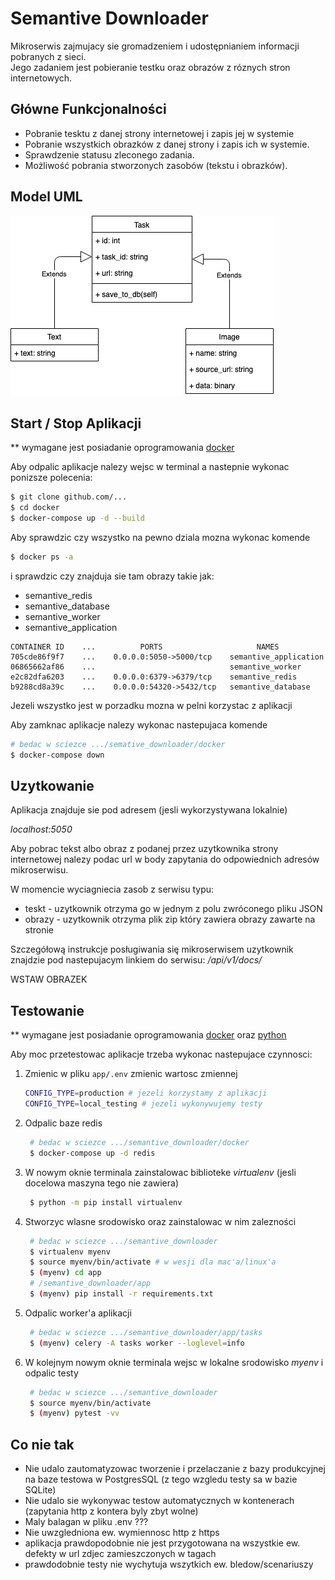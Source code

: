 # Semantive Downloader

Mikroserwis zajmujacy sie gromadzeniem i udostępnianiem informacji pobranych z sieci.  
Jego zadaniem jest pobieranie testku oraz obrazów z róznych stron internetowych.


## Główne Funkcjonalności

- Pobranie tesktu z danej strony internetowej i zapis jej w systemie
- Pobranie wszystkich obrazków z danej strony i zapis ich w systemie.
- Sprawdzenie statusu zleconego zadania.
- Możliwość pobrania stworzonych zasobów (tekstu i obrazków).


## Model UML

![UML](docs/Semantive_downloader.png)


## Start / Stop Aplikacji

** wymagane jest posiadanie oprogramowania [docker](https://docs.docker.com/docker-for-mac/install/)

Aby odpalic aplikacje nalezy wejsc w terminal a nastepnie wykonac ponizsze polecenia:
```bash
$ git clone github.com/...
$ cd docker
$ docker-compose up -d --build
```

Aby sprawdzic czy wszystko na pewno dziala mozna wykonac komende
```bash
$ docker ps -a
```
i sprawdzic czy znajduja sie tam obrazy takie jak:
- semantive_redis
- semantive_database
- semantive_worker
- semantive_application

```
CONTAINER ID    ...          PORTS                     NAMES
705cde86f9f7    ...    0.0.0.0:5050->5000/tcp    semantive_application
06865662af86    ...                              semantive_worker
e2c82dfa6203    ...    0.0.0.0:6379->6379/tcp    semantive_redis
b9288cd8a39c    ...    0.0.0.0:54320->5432/tcp   semantive_database
```

Jezeli wszystko jest w porzadku mozna w pelni korzystac z aplikacji

Aby zamknac aplikacje nalezy wykonac nastepujaca komende
```bash
# bedac w sciezce .../semative_downloader/docker
$ docker-compose down
```


## Uzytkowanie

Aplikacja znajduje sie pod adresem (jesli wykorzystywana lokalnie)

<i>localhost:5050</i>

Aby pobrac tekst albo obraz z podanej przez uzytkownika strony internetowej 
nalezy podac url w body zapytania do odpowiednich adresów mikroserwisu.  

W momencie wyciagniecia zasob z serwisu typu:
- teskt - uzytkownik otrzyma go w jednym z polu zwróconego pliku JSON
- obrazy - uzytkownik otrzyma plik zip który zawiera obrazy zawarte na stronie

Szczegółową instrukcje posługiwania się mikroserwisem uzytkownik znajdzie pod nastepujacym linkiem do serwisu:
<i>/api/v1/docs/</i>

WSTAW OBRAZEK



## Testowanie

** wymagane jest posiadanie oprogramowania [docker](https://docs.docker.com/docker-for-mac/install/) oraz [python](https://www.python.org/downloads/)

Aby moc przetestowac aplikacje trzeba wykonac nastepujace czynnosci:  

1. Zmienic w pliku `app/.env` zmienic wartosc zmiennej 
   ```bash
   CONFIG_TYPE=production # jezeli korzystamy z aplikacji
   CONFIG_TYPE=local_testing # jezeli wykonywujemy testy
   ```
2. Odpalic baze redis
   ```bash
    # bedac w sciezce .../semantive_downloader/docker
    $ docker-compose up -d redis
   ```
3. W nowym oknie terminala zainstalowac biblioteke <i>virtualenv</i> (jesli docelowa maszyna tego nie zawiera)
   ```bash
    $ python -m pip install virtualenv
   ```
4. Stworzyc wlasne srodowisko oraz zainstalowac w nim zalezności
   ```bash
    # bedac w sciezce .../semantive_downloader
    $ virtualenv myenv
    $ source myenv/bin/activate # w wesji dla mac'a/linux'a 
    $ (myenv) cd app
    # /semantive_downloader/app
    $ (myenv) pip install -r requirements.txt
   ```
5. Odpalic worker'a aplikacji
   ```bash
    # bedac w sciezce .../semantive_downloader/app/tasks
    $ (myenv) celery -A tasks worker --loglevel=info
   ```
6. W kolejnym nowym oknie terminala wejsc w lokalne srodowisko <i>myenv</i> i odpalic testy
   ```bash
    # bedac w sciezce .../semantive_downloader
    $ source myenv/bin/activate
    $ (myenv) pytest -vv 
   ```

## Co nie tak
- Nie udalo zautomatyzowac tworzenie i przelaczanie z bazy produkcyjnej na baze testowa w PostgresSQL (z tego wzgledu testy sa w bazie SQLite)
- Nie udalo sie wykonywac testow automatycznych w kontenerach (zapytania http z kontera byly zbyt wolne)
- Maly balagan w pliku .env ???
- Nie uwzgledniona ew. wymiennosc http z https
- aplikacja prawdopodobnie nie jest przygotowana na wszystkie ew. defekty w url zdjec zamieszczonych w tagach
- prawdodobnie testy nie wychytuja wszytkich ew. bledow/scenariuszy